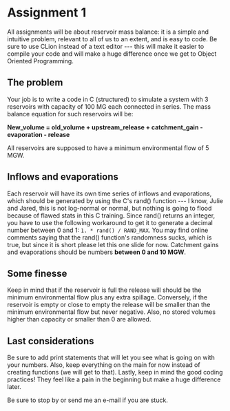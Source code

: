 # Assignment 1

All assignments will be about reservoir mass balance: it is a simple and intuitive problem, relevant to all of us to an extent, and is easy to code. Be sure to use CLion instead of a text editor --- this will make it easier to compile your code and will make a huge difference once we get to Object Oriented Programming. 

## The problem
Your job is to write a code in C (structured) to simulate a system with 3 reservoirs with capacity of 100 MG each connected in series. The mass balance equation for such reservoirs will be:

**New_volume = old_volume + upstream_release + catchment_gain - evaporation - release**

All reservoirs are supposed to have a minimum environmental flow of 5 MGW.

## Inflows and evaporations
Each reservoir will have its own time series of inflows and evaporations, which should be generated by using the C's rand() function --- I know, Julie and Jared, this is not log-normal or normal, but nothing is going to flood because of flawed stats in this C training. Since rand() returns an integer, you have to use the following workaround to get it to generate a decimal number between 0 and 1: `1. * rand() / RAND_MAX`. You may find online comments saying that the rand() function's randomness sucks, which is true, but since it is short please let this one slide for now. Catchment gains and evaporations should be numbers **between 0 and 10 MGW**.

## Some finesse
Keep in mind that if the reservoir is full the release will should be the minimum environmental flow plus any extra spillage. Conversely, if the reservoir is empty or close to empty the release will be smaller than the minimum environmental flow but never negative. Also, no stored volumes higher than capacity or smaller than 0 are allowed.

## Last considerations
Be sure to add print statements that will let you see what is going on with your numbers. Also, keep everything on the main for now instead of creating functions (we will get to that). Lastly, keep in mind the good coding practices! They feel like a pain in the beginning but make a huge difference later.

Be sure to stop by or send me an e-mail if you are stuck.
